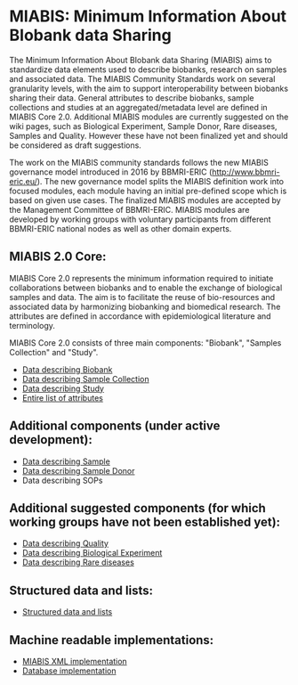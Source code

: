 # MIABIS: Minimum Information About BIobank data Sharing

The Minimum Information About BIobank data Sharing (MIABIS) aims to standardize data elements used to describe biobanks, research on samples and associated data. The MIABIS Community Standards work on several granularity levels, with the aim to support interoperability between biobanks sharing their data. 
General attributes to describe biobanks, sample collections and studies at an aggregated/metadata level are defined in MIABIS Core 2.0. Additional MIABIS modules are currently suggested on the wiki pages, such as Biological Experiment, Sample Donor, Rare diseases, Samples and Quality. However these have not been finalized yet and should be considered as draft suggestions. 

The work on the MIABIS community standards follows the new MIABIS governance model introduced in 2016 by BBMRI-ERIC (http://www.bbmri-eric.eu/). The new governance model splits the MIABIS definition work into focused modules, each module having an initial pre-defined scope which is based on given use cases. The finalized MIABIS modules are accepted by the Management Committee of BBMRI-ERIC. MIABIS modules are developed by working groups with voluntary participants from different BBMRI-ERIC national nodes as well as other domain experts. 

## MIABIS 2.0 Core:
MIABIS Core 2.0 represents the minimum information required to initiate collaborations between biobanks and to enable the exchange of biological samples and data. The aim is to facilitate the reuse of bio-resources and associated data by harmonizing biobanking and biomedical research. The attributes are defined in accordance with epidemiological literature and terminology.

MIABIS Core 2.0 consists of three main components: "Biobank", "Samples Collection" and "Study". 
* [Data describing Biobank](https://github.com/MIABIS/miabis/wiki/Data-describing-Biobank)
* [Data describing Sample Collection](https://github.com/MIABIS/miabis/wiki/Data-describing-Sample-Collection)
* [Data describing Study](https://github.com/MIABIS/miabis/wiki/Data-describing-Study)
* [Entire list of attributes](https://github.com/MIABIS/miabis/wiki/Entire-list-of-attributes)

## Additional components (under active development):
* [Data describing Sample](https://github.com/MIABIS/miabis/wiki/Data-describing-Sample)
* [Data describing Sample Donor](https://github.com/MIABIS/miabis/wiki/Data-describing-Sample-Donor)
* Data describing SOPs

## Additional suggested components (for which working groups have not been established yet):
* [Data describing Quality](https://github.com/MIABIS/miabis/wiki/Data-describing-Sample-Quality)
* [Data describing Biological Experiment](https://github.com/MIABIS/miabis/wiki/Data-describing-Biological-Experiment)
* [Data describing Rare diseases](https://github.com/MIABIS/miabis/wiki/Data-describing-Rare-Diseases)

## Structured data and lists:
* [Structured data and lists](https://github.com/MIABIS/miabis/wiki/Structured-data-and-lists)

## Machine readable implementations:
* [MIABIS XML implementation](https://github.com/MIABIS/miabis-xml)
* [Database implementation](https://github.com/MIABIS/miabis/wiki/Database-implementation)
